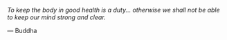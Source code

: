 *To keep the body in good health is a duty... otherwise we shall not be able to keep our mind strong and clear.*

— Buddha